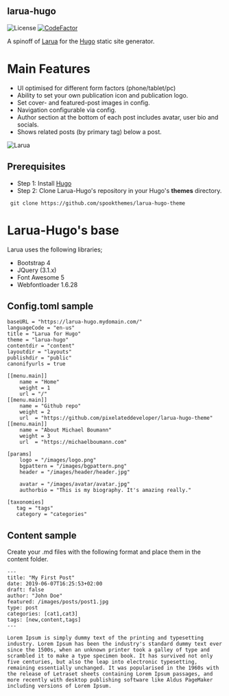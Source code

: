 ## larua-hugo
![License](https://img.shields.io/github/license/spookthemes/larua-hugo?style=flat-square)
[![CodeFactor](https://www.codefactor.io/repository/github/spookthemes/larua-hugo-theme/badge)](https://www.codefactor.io/repository/github/spookthemes/larua-hugo-theme)

A spinoff of [Larua](https://github.com/spookthemes/larua-ghost-theme) for the [Hugo](https://gohugo.io/) static site generator. 

# Main Features
- UI optimised for different form factors (phone/tablet/pc)
- Ability to set your own publication icon and publication logo.
- Set cover- and featured-post images in config.
- Navigation configurable via config.
- Author section at the bottom of each post includes avatar, user bio and socials.
- Shows related posts (by primary tag) below a post.

![Larua](https://github.com/spookthemes/larua/raw/master/assets/screenshot-desktop.png)

## Prerequisites
- Step 1: Install [Hugo](https://gohugo.io/getting-started/installing)
- Step 2: Clone Larua-Hugo's repository in your Hugo's **themes** directory.

``` git clone https://github.com/spookthemes/larua-hugo-theme```

# Larua-Hugo's base
Larua uses the following libraries;
- Bootstrap 4
- JQuery (3.1.x)
- Font Awesome 5
- Webfontloader 1.6.28


## Config.toml sample
```
baseURL = "https://larua-hugo.mydomain.com/"
languageCode = "en-us"
title = "Larua for Hugo"
theme = "larua-hugo"
contentdir = "content"
layoutdir = "layouts"
publishdir = "public"
canonifyurls = true

[[menu.main]]
    name = "Home"
    weight = 1
    url = "/"
[[menu.main]]
    name = "Github repo"
    weight = 2
    url  = "https://github.com/pixelateddeveloper/larua-hugo-theme"
[[menu.main]]
    name = "About Michael Boumann"
    weight = 3
    url  = "https://michaelboumann.com"

[params]
    logo = "/images/logo.png"
    bgpattern = "/images/bgpattern.png"
    header = "/images/header/header.jpg"

    avatar = "/images/avatar/avatar.jpg"
    authorbio = "This is my biography. It's amazing really."

[taxonomies]
   tag = "tags"
   category = "categories"
```

## Content sample
Create your .md files with the following format and place them in the content folder. 

```
---
title: "My First Post"
date: 2019-06-07T16:25:53+02:00
draft: false
author: "John Doe"
featured: /images/posts/post1.jpg
type: post
categories: [cat1,cat3]
tags: [new,content,tags]
---

Lorem Ipsum is simply dummy text of the printing and typesetting industry. Lorem Ipsum has been the industry's standard dummy text ever since the 1500s, when an unknown printer took a galley of type and scrambled it to make a type specimen book. It has survived not only five centuries, but also the leap into electronic typesetting, remaining essentially unchanged. It was popularised in the 1960s with the release of Letraset sheets containing Lorem Ipsum passages, and more recently with desktop publishing software like Aldus PageMaker including versions of Lorem Ipsum.
```